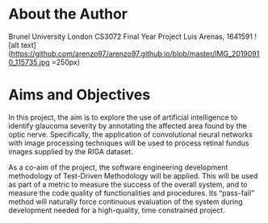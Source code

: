 # About the Author
Brunel University London
CS3072 Final Year Project
Luis Arenas, 1641591
![alt text](https://github.com/arenzo97/arenzo97.github.io/blob/master/IMG_20190910_115735.jpg =250px)
# Aims and Objectives
In this project, the aim is to explore the use of artificial intelligence to identify glaucoma severity by annotating the affected area found by the optic nerve. Specifically, the application of convolutional neural networks with image processing techniques will be used to process retinal fundus images supplied by the RIGA dataset.

As a co-aim of the project, the software engineering development methodology of Test-Driven Methodology will be applied. This will be used as part of a metric to measure the success of the overall system, and to measure the code quality of functionalities and procedures. Its “pass-fail” method will naturally force continuous evaluation of the system during development needed for a high-quality, time constrained project.
